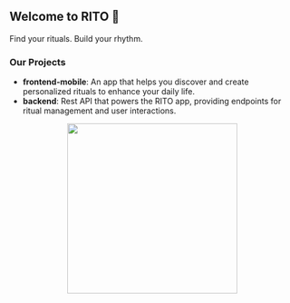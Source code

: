 ## Welcome to RITO 🚀

Find your rituals. Build your rhythm.

### Our Projects

- **frontend-mobile**: An app that helps you discover and create personalized rituals to enhance your daily life.
- **backend**: Rest API that powers the RITO app, providing endpoints for ritual management and user interactions.

<div align="center">
    <img align="center" src="https://i.giphy.com/LXxWO0pgGEma8W40A9.webp" height="300px" />
</div>